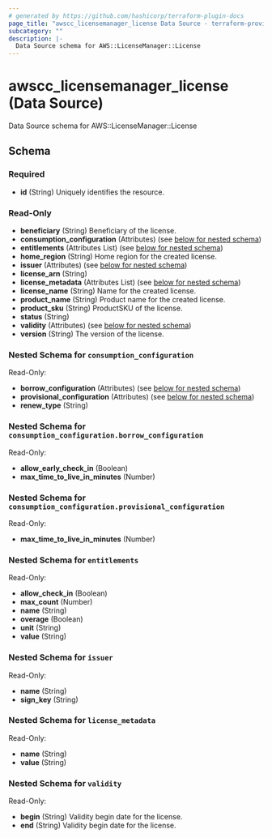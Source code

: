 ```yaml
---
# generated by https://github.com/hashicorp/terraform-plugin-docs
page_title: "awscc_licensemanager_license Data Source - terraform-provider-awscc"
subcategory: ""
description: |-
  Data Source schema for AWS::LicenseManager::License
---
```


# awscc_licensemanager_license (Data Source)

Data Source schema for AWS::LicenseManager::License



<!-- schema generated by tfplugindocs -->
## Schema

### Required

- **id** (String) Uniquely identifies the resource.

### Read-Only

- **beneficiary** (String) Beneficiary of the license.
- **consumption_configuration** (Attributes) (see [below for nested schema](#nestedatt--consumption_configuration))
- **entitlements** (Attributes List) (see [below for nested schema](#nestedatt--entitlements))
- **home_region** (String) Home region for the created license.
- **issuer** (Attributes) (see [below for nested schema](#nestedatt--issuer))
- **license_arn** (String)
- **license_metadata** (Attributes List) (see [below for nested schema](#nestedatt--license_metadata))
- **license_name** (String) Name for the created license.
- **product_name** (String) Product name for the created license.
- **product_sku** (String) ProductSKU of the license.
- **status** (String)
- **validity** (Attributes) (see [below for nested schema](#nestedatt--validity))
- **version** (String) The version of the license.

<a id="nestedatt--consumption_configuration"></a>
### Nested Schema for `consumption_configuration`

Read-Only:

- **borrow_configuration** (Attributes) (see [below for nested schema](#nestedatt--consumption_configuration--borrow_configuration))
- **provisional_configuration** (Attributes) (see [below for nested schema](#nestedatt--consumption_configuration--provisional_configuration))
- **renew_type** (String)

<a id="nestedatt--consumption_configuration--borrow_configuration"></a>
### Nested Schema for `consumption_configuration.borrow_configuration`

Read-Only:

- **allow_early_check_in** (Boolean)
- **max_time_to_live_in_minutes** (Number)


<a id="nestedatt--consumption_configuration--provisional_configuration"></a>
### Nested Schema for `consumption_configuration.provisional_configuration`

Read-Only:

- **max_time_to_live_in_minutes** (Number)



<a id="nestedatt--entitlements"></a>
### Nested Schema for `entitlements`

Read-Only:

- **allow_check_in** (Boolean)
- **max_count** (Number)
- **name** (String)
- **overage** (Boolean)
- **unit** (String)
- **value** (String)


<a id="nestedatt--issuer"></a>
### Nested Schema for `issuer`

Read-Only:

- **name** (String)
- **sign_key** (String)


<a id="nestedatt--license_metadata"></a>
### Nested Schema for `license_metadata`

Read-Only:

- **name** (String)
- **value** (String)


<a id="nestedatt--validity"></a>
### Nested Schema for `validity`

Read-Only:

- **begin** (String) Validity begin date for the license.
- **end** (String) Validity begin date for the license.


